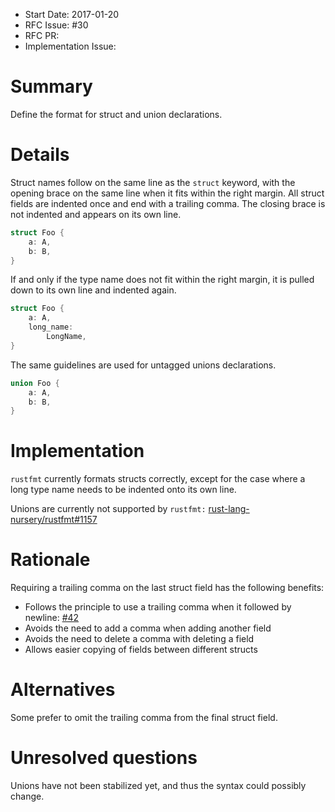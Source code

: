 - Start Date: 2017-01-20
- RFC Issue: #30
- RFC PR:
- Implementation Issue:

# Summary
[summary]: #summary

Define the format for struct and union declarations.


# Details
[details]: #details

Struct names follow on the same line as the `struct` keyword, with the opening brace on
the same line when it fits within the right margin. All struct fields are indented once and
end with a trailing comma. The closing brace is not indented and appears on its own line.

```rust
struct Foo {
    a: A,
    b: B,
}
```

If and only if the type name does not fit within the right margin, it is pulled down to its 
own line and indented again.

```rust
struct Foo {
    a: A,
    long_name: 
        LongName,
}
```

The same guidelines are used for untagged unions declarations.

```rust
union Foo {
    a: A,
    b: B,
}
```


# Implementation
[implementation]: #implementation

`rustfmt` currently formats structs correctly, except for the case where a long
type name needs to be indented onto its own line.

Unions are currently not supported by `rustfmt:` 
[rust-lang-nursery/rustfmt#1157](https://github.com/rust-lang-nursery/rustfmt/issues/1157)


# Rationale
[rationale]: #rationale

Requiring a trailing comma on the last struct field has the following benefits:

- Follows the principle to use a trailing comma when it followed by newline: 
  [#42](https://github.com/rust-lang-nursery/fmt-rfcs/issues/42)
- Avoids the need to add a comma when adding another field
- Avoids the need to delete a comma with deleting a field
- Allows easier copying of fields between different structs


# Alternatives
[alternatives]: #alternatives

Some prefer to omit the trailing comma from the final struct field.


# Unresolved questions
[unresolved]: #unresolved-questions

Unions have not been stabilized yet, and thus the syntax could possibly change.
